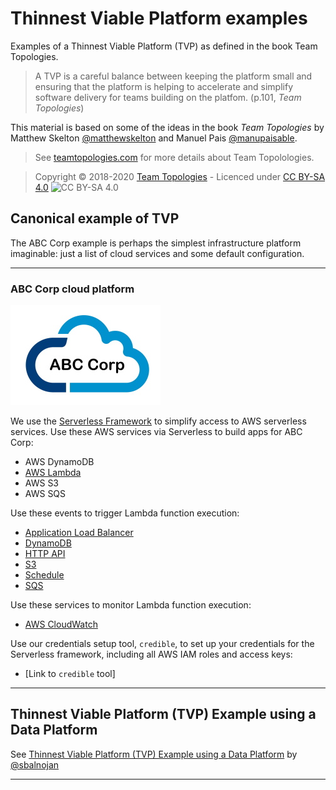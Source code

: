 # Thinnest Viable Platform examples

Examples of a Thinnest Viable Platform (TVP) as defined in the book Team Topologies. 

> A TVP is a careful balance between keeping the platform small and ensuring that the platform is helping to accelerate and simplify software delivery  for teams building on the platfom. (p.101, _Team Topologies_)

This material is based on some of the ideas in the book _Team Topologies_ by Matthew Skelton [@matthewskelton](https://github.com/matthewskelton) and Manuel Pais [@manupaisable](https://github.com/manupaisable).

> See [teamtopologies.com](https://teamtopologies.com/) for more details about Team Topolologies.

> Copyright © 2018-2020 [Team Topologies](https://teamtopologies.com/) - Licenced under [CC BY-SA 4.0](https://creativecommons.org/licenses/by-sa/4.0/) ![CC BY-SA 4.0](https://licensebuttons.net/l/by-sa/3.0/88x31.png)

## Canonical example of TVP

The ABC Corp example is perhaps the simplest infrastructure platform imaginable: just a list of cloud services and some default configuration.

---

### ABC Corp cloud platform

![ABC Corp logo](images/ABC-Corp-logo.jpg)

We use the [Serverless Framework](https://www.serverless.com/) to simplify access to AWS serverless services. Use these AWS services via Serverless to build apps for ABC Corp:

* AWS DynamoDB
* [AWS Lambda](https://www.serverless.com/aws-lambda)
* AWS S3
* AWS SQS

Use these events to trigger Lambda function execution:

* [Application Load Balancer](https://www.serverless.com/framework/docs/providers/aws/events/alb/)
* [DynamoDB](https://www.serverless.com/framework/docs/providers/aws/events/streams/)
* [HTTP API](https://www.serverless.com/framework/docs/providers/aws/events/http-api/)
* [S3](https://www.serverless.com/framework/docs/providers/aws/events/s3/)
* [Schedule](https://www.serverless.com/framework/docs/providers/aws/events/schedule/)
* [SQS](https://www.serverless.com/framework/docs/providers/aws/events/sqs/)

Use these services to monitor Lambda function execution:

* [AWS CloudWatch](https://docs.aws.amazon.com/AmazonCloudWatch/latest/monitoring/AlarmThatSendsEmail.html)

Use our credentials setup tool, `credible`, to set up your credentials for the Serverless framework, including all AWS IAM roles and access keys:

* [Link to `credible` tool]

---

## Thinnest Viable Platform (TVP) Example using a Data Platform

See [Thinnest Viable Platform (TVP) Example using a Data Platform](https://github.com/sbalnojan/TVP-example) by [@sbalnojan](https://github.com/sbalnojan)

---
